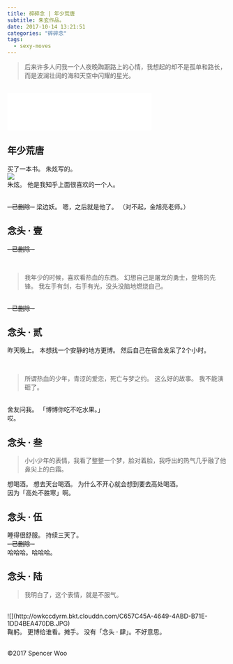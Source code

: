 ```yaml
---
title: 碎碎念 | 年少荒唐
subtitle: 朱玄作品。
date: 2017-10-14 13:21:51
categories: "碎碎念"
tags:
  - sexy-moves
---
```


> 后来许多人问我一个人夜晚踟蹰路上的心情，我想起的却不是孤单和路长，而是波澜壮阔的海和天空中闪耀的星光。

<br>
<iframe frameborder="no" border="0" marginwidth="0" marginheight="0" width=330 height=86 src="//music.163.com/outchain/player?type=2&id=29378196&auto=1&height=66"></iframe>
<br>

## 年少荒唐
买了一本书。
朱炫写的。
<br>
![](http://owkccdyrm.bkt.clouddn.com/IMG_7979.jpg)
<br>
朱炫。
他是我知乎上面很喜欢的一个人。

<br>
<del>- 已删除 -</del>
梁边妖。
嗯，之后就是他了。
（对不起，金旭亮老师。）
<br>

## 念头 · 壹
<del>- 已删除 -</del>

<br>

> 我年少的时候，喜欢看热血的东西。
> 幻想自己是屠龙的勇士，登塔的先锋。
> 我左手有剑，右手有光，没头没脑地燃烧自己。

<br>
<del>- 已删除 -</del>
<br>

## 念头 · 贰

昨天晚上。
本想找一个安静的地方更博。
然后自己在宿舍发呆了2个小时。

<br>

> 所谓热血的少年，青涩的爱恋，死亡与梦之约。
> 这么好的故事。
> 我不能演砸了。

<br>
舍友问我。
「博博你吃不吃水果。」
<br>
哎。
<br>

## 念头 · 叁
> 小小少年的表情，我看了整整一个梦，脸对着脸，我呼出的热气几乎融了他鼻尖上的白霜。

想喝酒。
想去天台喝酒。
为什么不开心就会想到要去高处喝酒。
<br>
因为「高处不胜寒」啊。
<br>
## 念头 · 伍

睡得很舒服。
持续三天了。
<br>
<del>- 已删除 -</del>
<br>
哈哈哈。哈哈哈。
<br>
## 念头 · 陆

> 我明白了，这个表情，就是不服气。

<br>
![](http://owkccdyrm.bkt.clouddn.com/C657C45A-4649-4ABD-B71E-1DD4BEA470DB.JPG)
<br>
鞠躬。
更博给谁看。摊手。
没有「念头 · 肆」。不好意思。
</br>
</br>

©2017 Spencer Woo

